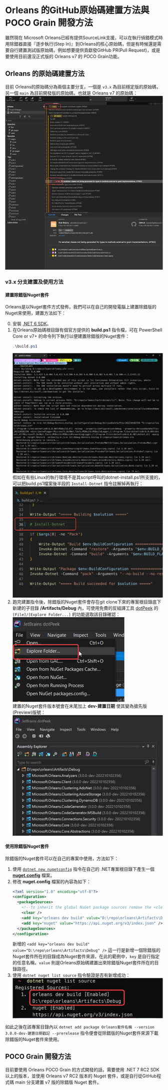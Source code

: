# Orleans 的GitHub原始碼建置方法與 POCO Grain 開發方法

雖然現在 Microsoft Orleans已經有提供SourceLink支援，可以在執行偵錯模式時用除錯器直接『逐步執行(Step In)』到Orleans的核心原始碼，但是有時候還是需要自行建置測試版原始碼，例如想要提供貢獻發GitHub PR(Pull Request)，或是要使用目前還沒正式版的 Orleans v7 的 POCO Grain功能。

## Orleans 的原始碼建置方法

目前 Orleans的原始碼分為兩個主要分支，一個是 `v3.x` 為目前穩定版的原始碼，另一個 `main` 為目前開發版的原始碼，也就是 Orleans v7 的原始碼：
![](./MicrosoftOrleans_github_branches.png)

### v3.x 分支建置及使用方法

#### 建置除錯版Nuget套件
Orleans是以Nuget套件方式發佈，我們可以在自己的開發電腦上建置除錯版的Nuget來使用，建置方法如下：  

0. 安裝 [.NET 6 SDK](https://dotnet.microsoft.com/en-us/download/dotnet/6.0)。
1. 在Orleans原始碼根目錄有個官方提供的 **build.ps1** 指令檔，可在 PowerShell Core or v7+ 的命令列下執行以便建置除錯版的Nuget套件：
    ```powershell
    .\build.ps1 
    ```
    ![](./build_Orleans_v3_branch.png)
    假如在有些Linux的執行環境不是其script呼叫的dotnet-install.ps1所支援的，可以把build.ps1檔案後半段的 `Install-Dotnet` 指令註解掉再執行：
    ![](./build_Orleans_v3_branch_without_install_dotnet.png)
2. 跑完建置指令後，除錯版的Nuget套件會存在git clone下來的專案根目錄底下新建的子目錄 **/Artifacts/Debug** 內，可使用免費的反組譯工具 [dotPeek](https://www.jetbrains.com/decompiler) 的 `[File]/[Explore Folder...]` 的功能選取該目錄確認：  
    ![](./dotpeek_open_folder.png)  
    建置的Nuget套件版本號會在末尾加上 **dev-建置日期** 使其變為搶先版(Preview)版號：  
    ![](./dotpeek_open_build_nugets.png)

#### 使用除錯版Nuget套件

除錯版的Nuget套件可以在自己的專案中使用，方法如下：
1. 使用 [`dotnet new nugetconfig`](https://learn.microsoft.com/en-us/nuget/reference/dotnet-commands) 指令在自己的 .NET專案根目錄下產生一個 [**nuget.config**](https://learn.microsoft.com/en-us/nuget/reference/nuget-config-file) 檔案。
2. 修改 **nuget.config** 檔案的內容為如下：
    ```xml
    <?xml version="1.0" encoding="utf-8"?>
    <configuration>
      <packageSources>
        <!--To inherit the global NuGet package sources remove the <clear/> line below -->
        <clear />
        <add key="orleans dev build" value="D:\repo\orleans\Artifacts\Debug" />
        <add key="nuget" value="https://api.nuget.org/v3/index.json" />
      </packageSources>
    </configuration>
    ```
    新增的 `<add key="orleans dev build" value="D:\repo\orleans\Artifacts\Debug" />` 這一行是新增一個除錯版的Nuget套件所在的目錄成為Nuget套件來源，在此的範例中，`key` 是自行指定的任意名稱，`value` 則是Orleans原始碼建置出來除錯版Nuget套件所在的目錄路徑。
3. 使用 `dotnet nuget list source` 指令驗證是否有新增成功：
    ![](./dotnet_cli_show_package_source.png)

如此之後在該專案目錄內以 `dotnet add package Orleans套件名稱 --version 3.0.0-dev-建置日期戳記 --prerelease` 指令便會從除錯版的Nuget套件來源下載除錯版的Nuget套件來使用。

## POCO Grain 開發方法

目前要使用 Orleans POCO Grain 的方式開發的話，需要使用 .NET 7 RC2 SDK 以上的版本，並使用 Orleans v7 RC2 版本的 Nuget 套件，或是自行從GitHub程式碼 main 分支建置 v7 版的除錯版 Nuget 套件。

